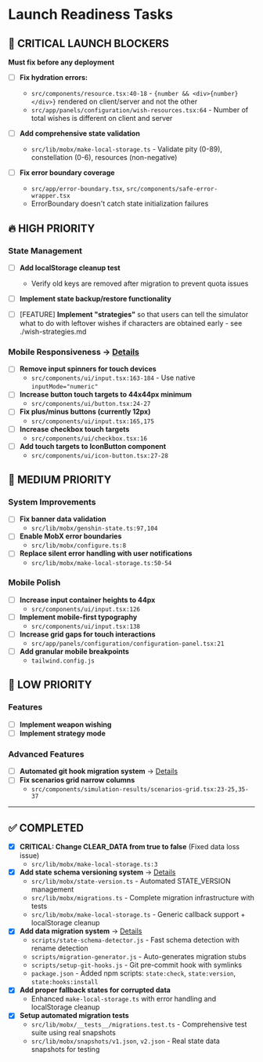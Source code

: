 # Launch Readiness Tasks

## 🚨 CRITICAL LAUNCH BLOCKERS

**Must fix before any deployment**

- [ ] **Fix hydration errors:**

  - `src/components/resource.tsx:40-18` - `{number && <div>{number}</div>}` rendered on client/server and not the other
  - `src/app/panels/configuration/wish-resources.tsx:64` - Number of total wishes is different on client and server

- [ ] **Add comprehensive state validation**

  - `src/lib/mobx/make-local-storage.ts` - Validate pity (0-89), constellation (0-6), resources (non-negative)

- [ ] **Fix error boundary coverage**
  - `src/app/error-boundary.tsx`, `src/components/safe-error-wrapper.tsx`
  - ErrorBoundary doesn't catch state initialization failures

## 🔥 HIGH PRIORITY

### State Management

- [ ] **Add localStorage cleanup test**

  - Verify old keys are removed after migration to prevent quota issues

- [ ] **Implement state backup/restore functionality**

- [ ] [FEATURE] **Implement "strategies"** so that users can tell the simulator what to do with leftover wishes if characters are obtained early - see ./wish-strategies.md

### Mobile Responsiveness → [Details](./mobile-responsiveness.md)

- [ ] **Remove input spinners for touch devices**
  - `src/components/ui/input.tsx:163-184` - Use native `inputMode="numeric"`
- [ ] **Increase button touch targets to 44x44px minimum**
  - `src/components/ui/button.tsx:24-27`
- [ ] **Fix plus/minus buttons (currently 12px)**
  - `src/components/ui/input.tsx:165,175`
- [ ] **Increase checkbox touch targets**
  - `src/components/ui/checkbox.tsx:16`
- [ ] **Add touch targets to IconButton component**
  - `src/components/ui/icon-button.tsx:27-28`

## 🔧 MEDIUM PRIORITY

### System Improvements

- [ ] **Fix banner data validation**
  - `src/lib/mobx/genshin-state.ts:97,104`
- [ ] **Enable MobX error boundaries**
  - `src/lib/mobx/configure.ts:8`
- [ ] **Replace silent error handling with user notifications**
  - `src/lib/mobx/make-local-storage.ts:50-54`

### Mobile Polish

- [ ] **Increase input container heights to 44px**
  - `src/components/ui/input.tsx:126`
- [ ] **Implement mobile-first typography**
  - `src/components/ui/input.tsx:138`
- [ ] **Increase grid gaps for touch interactions**
  - `src/app/panels/configuration/configuration-panel.tsx:21`
- [ ] **Add granular mobile breakpoints**
  - `tailwind.config.js`

## 🎯 LOW PRIORITY

### Features

- [ ] **Implement weapon wishing**
- [ ] **Implement strategy mode**

### Advanced Features

- [ ] **Automated git hook migration system** → [Details](./state-migration-system.md)
- [ ] **Fix scenarios grid narrow columns**
  - `src/components/simulation-results/scenarios-grid.tsx:23-25,35-37`

---

## ✅ COMPLETED

- [x] **CRITICAL: Change CLEAR_DATA from true to false** (Fixed data loss issue)
  - `src/lib/mobx/make-local-storage.ts:3`
- [x] **Add state schema versioning system** → [Details](./state-migration-system.md)
  - `src/lib/mobx/state-version.ts` - Automated STATE_VERSION management
  - `src/lib/mobx/migrations.ts` - Complete migration infrastructure with tests
  - `src/lib/mobx/make-local-storage.ts` - Generic callback support + localStorage cleanup
- [x] **Add data migration system** → [Details](./state-migration-system.md)
  - `scripts/state-schema-detector.js` - Fast schema detection with rename detection
  - `scripts/migration-generator.js` - Auto-generates migration stubs
  - `scripts/setup-git-hooks.js` - Git pre-commit hook with symlinks
  - `package.json` - Added npm scripts: `state:check`, `state:version`, `state:hooks:install`
- [x] **Add proper fallback states for corrupted data**
  - Enhanced `make-local-storage.ts` with error handling and localStorage cleanup
- [x] **Setup automated migration tests**
  - `src/lib/mobx/__tests__/migrations.test.ts` - Comprehensive test suite using real snapshots
  - `src/lib/mobx/snapshots/v1.json`, `v2.json` - Real state data snapshots for testing

